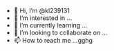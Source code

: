 - 👋 Hi, I’m @kl239131
- 👀 I’m interested in ...
- 🌱 I’m currently learning ...
- 💞️ I’m looking to collaborate on ...
- 📫 How to reach me ...gghg

<!---
kl239131/kl239131 is a ✨ special ✨ repository because its `README.md` (this file) appears on your GitHub profile.
You can click the Preview link to take a look at your c
--->
